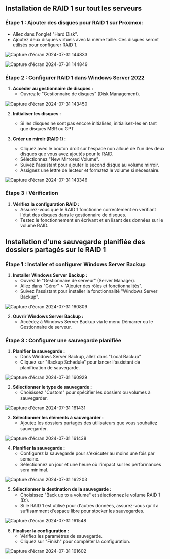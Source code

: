 

## Installation de RAID 1 sur tout les serveurs

### Étape 1 : **Ajouter des disques pour RAID 1 sur Proxmox:**
   - Allez dans l'onglet "Hard Disk".
   - Ajoutez deux disques virtuels avec la même taille. Ces disques seront utilisés pour configurer RAID 1.
   
![Capture d'écran 2024-07-31 144833](https://github.com/user-attachments/assets/993b32b3-d9a9-4f4c-b47a-2d02c511f193)

![Capture d'écran 2024-07-31 144849](https://github.com/user-attachments/assets/22f5b8b5-5ff1-4bc7-96ff-5a5ca86c5c25)

### Étape 2 : Configurer RAID 1 dans Windows Server 2022
1. **Accéder au gestionnaire de disques :**
   - Ouvrez le "Gestionnaire de disques" (Disk Management).

![Capture d'écran 2024-07-31 143450](https://github.com/user-attachments/assets/f95f4a79-c12f-4788-b7b6-b74b295c04e7)

2. **Initialiser les disques :**
   - Si les disques ne sont pas encore initialisés, initialisez-les en tant que disques MBR ou GPT 

3. **Créer un miroir (RAID 1) :**
   - Cliquez avec le bouton droit sur l'espace non alloué de l'un des deux disques que vous avez ajoutés pour le RAID.
   - Sélectionnez "New Mirrored Volume".
   - Suivez l'assistant pour ajouter le second disque au volume mirroir.
   - Assignez une lettre de lecteur et formatez le volume si nécessaire.

![Capture d'écran 2024-07-31 143346](https://github.com/user-attachments/assets/6c6e419e-22c0-406b-8e01-b99e198866ef)

### Étape 3 : Vérification
1. **Vérifiez la configuration RAID :**
   - Assurez-vous que le RAID 1 fonctionne correctement en vérifiant l'état des disques dans le gestionnaire de disques.
   - Testez le fonctionnement en écrivant et en lisant des données sur le volume RAID.
  
## Installation d'une sauvegarde planifiée des dossiers partagés sur le RAID 1

### Étape 1 : Installer et configurer Windows Server Backup
1. **Installer Windows Server Backup :**
   - Ouvrez le "Gestionnaire de serveur" (Server Manager).
   - Allez dans "Gérer" > "Ajouter des rôles et fonctionnalités".
   - Suivez l'assistant pour installer la fonctionnalité "Windows Server Backup".

![Capture d'écran 2024-07-31 160809](https://github.com/user-attachments/assets/1b2895b6-a79e-492e-b55b-f12e90750275)

2. **Ouvrir Windows Server Backup :**
   - Accédez à Windows Server Backup via le menu Démarrer ou le Gestionnaire de serveur.

### Étape 3 : Configurer une sauvegarde planifiée
1. **Planifier la sauvegarde :**
   - Dans Windows Server Backup, allez dans "Local Backup"
   - Cliquez sur "Backup Schedule" pour lancer l'assistant de planification de sauvegarde.

![Capture d'écran 2024-07-31 160929](https://github.com/user-attachments/assets/d116ffca-3ed1-41c1-a53c-6708cfef5e6b)

2. **Sélectionner le type de sauvegarde :**
   - Choisissez "Custom" pour spécifier les dossiers ou volumes à sauvegarder.

![Capture d'écran 2024-07-31 161431](https://github.com/user-attachments/assets/236fca59-1d5f-43be-a99a-5afec0990418)

3. **Sélectionner les éléments à sauvegarder :**
   - Ajoutez les dossiers partagés des utilisateurs que vous souhaitez sauvegarder.

![Capture d'écran 2024-07-31 161438](https://github.com/user-attachments/assets/5fcebc55-68f6-43ec-a229-0cd4311b4f0c)

4. **Planifier la sauvegarde :**
   - Configurez la sauvegarde pour s'exécuter au moins une fois par semaine.
   - Sélectionnez un jour et une heure où l'impact sur les performances sera minimal.

![Capture d'écran 2024-07-31 162203](https://github.com/user-attachments/assets/6c0accd1-e318-4bdc-86de-58119cac0d6b)

5. **Sélectionner la destination de la sauvegarde :**
   - Choisissez "Back up to a volume" et sélectionnez le volume RAID 1 (D:).
   - Si le RAID 1 est utilisé pour d'autres données, assurez-vous qu'il a suffisamment d'espace libre pour stocker les sauvegardes.

![Capture d'écran 2024-07-31 161548](https://github.com/user-attachments/assets/68b9a192-783a-40ab-b67f-a38dfc26a720)

6. **Finaliser la configuration :**
   - Vérifiez les paramètres de sauvegarde.
   - Cliquez sur "Finish" pour compléter la configuration.

![Capture d'écran 2024-07-31 161602](https://github.com/user-attachments/assets/c970b0f0-30bf-4255-8122-a171b8ad0031)

